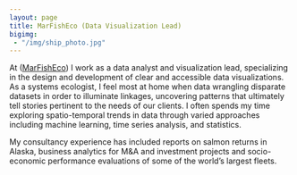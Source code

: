 ```yaml
---
layout: page
title: MarFishEco (Data Visualization Lead)
bigimg:
 - "/img/ship_photo.jpg"
---
```


At ([MarFishEco](https://marfisheco.com/)) I work as a data analyst and visualization lead, specializing in the design and development of clear and accessible data visualizations. As a systems ecologist, I feel most at home when data wrangling disparate datasets in order to illuminate linkages, uncovering patterns that ultimately tell stories pertinent to the needs of our clients. I often spends my time exploring spatio-temporal trends in data through varied approaches including machine learning, time series analysis, and statistics.

My consultancy experience has included reports on salmon returns in Alaska, business analytics for M&A and investment projects and socio-economic performance evaluations of some of the world’s largest fleets. 